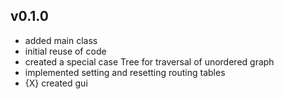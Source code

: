## **v0.1.0**
* added main class
* initial reuse of code
* created a special case Tree for traversal of unordered graph
* implemented setting and resetting routing tables 
* {X} created gui